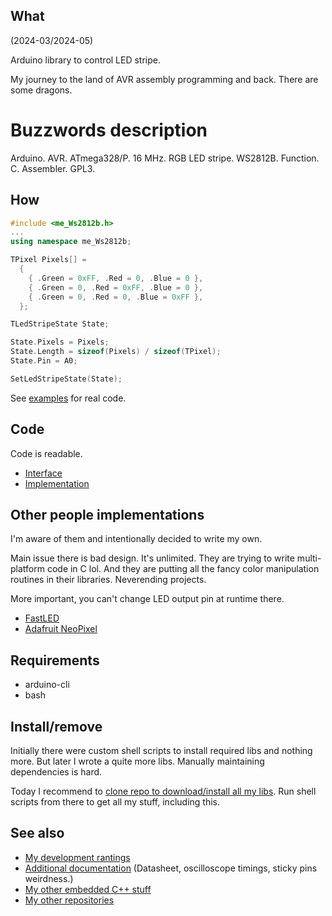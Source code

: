 ## What

(2024-03/2024-05)

Arduino library to control LED stripe.

My journey to the land of AVR assembly programming and back.
There are some dragons.

# Buzzwords description

Arduino. AVR. ATmega328/P. 16 MHz. RGB LED stripe. WS2812B. Function.
C. Assembler. GPL3.

## How

```C++
#include <me_Ws2812b.h>
...
using namespace me_Ws2812b;

TPixel Pixels[] =
  {
    { .Green = 0xFF, .Red = 0, .Blue = 0 },
    { .Green = 0, .Red = 0xFF, .Blue = 0 },
    { .Green = 0, .Red = 0, .Blue = 0xFF },
  };

TLedStripeState State;

State.Pixels = Pixels;
State.Length = sizeof(Pixels) / sizeof(TPixel);
State.Pin = A0;

SetLedStripeState(State);
```

See [examples](examples) for real code.


## Code

Code is readable.

* [Interface](src/me_Ws2812b.h)
* [Implementation](src/me_Ws2812b.cpp)


## Other people implementations

I'm aware of them and intentionally decided to write my own.

Main issue there is bad design. It's unlimited. They are trying to write
multi-platform code in C lol. And they are putting all the fancy
color manipulation routines in their libraries. Neverending projects.

More important, you can't change LED output pin at runtime there.

* [FastLED](https://github.com/FastLED/FastLED)
* [Adafruit NeoPixel](https://github.com/adafruit/Adafruit_NeoPixel)


## Requirements

  * arduino-cli
  * bash


## Install/remove

Initially there were custom shell scripts to install required libs
and nothing more. But later I wrote a quite more libs. Manually
maintaining dependencies is hard.

Today I recommend to [clone repo to download/install all my libs][GetLibs].
Run shell scripts from there to get all my stuff, including this.


## See also

* [My development rantings](extras/Implementation%20notes.txt)
* [Additional documentation](https://github.com/martin-eden/EmbeddedCpp-me_Ws2812b-Docs)
  (Datasheet, oscilloscope timings, sticky pins weirdness.)
* [My other embedded C++ stuff][Embedded]
* [My other repositories][Repos]

[GetLibs]: https://github.com/martin-eden/Embedded-Framework-GetLibs
[Embedded]: https://github.com/martin-eden/Embedded_Crafts
[Repos]: https://github.com/martin-eden/contents
